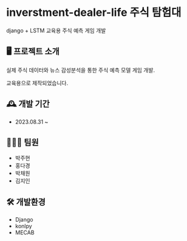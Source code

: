 # inverstment-dealer-life 주식 탐험대
django + LSTM 교육용 주식 예측 게임 개발


## 🖥️ 프로젝트 소개
실제 주식 데이터와 뉴스 감성분석을 통한 주식 예측 모델 게임 개발. 

교육용으로 제작되었습니다.


## 🕰️ 개발 기간
- 2023.08.31 ~

## 👩🏻‍💻 팀원
- 박주현
- 홍다경
- 박채원
- 김지인

## 🛠 개발환경
- Django
- konlpy
- MECAB
